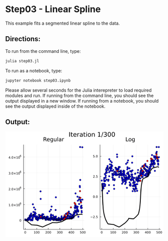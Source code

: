 Step03 - Linear Spline
======================

This example fits a segmented linear spline to the data.

Directions:
-----------
To run from the command line, type:
```sh
julia step03.jl
```
To run as a notebook, type:
```sh
jupyter notebook step03.ipynb
```

Please allow several seconds for the Julia interepreter to load required modules and run.  If running from the command line, you should see the output displayed in a new window.  If running from a notebook, you should see the output displayed inside of the notebook.

Output:
-------
![step03.png](images/step03.gif)